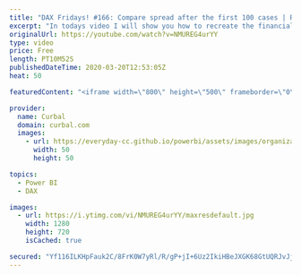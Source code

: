 ```yaml
---
title: "DAX Fridays! #166: Compare spread after the first 100 cases | Recreating the Financial Times Graph"
excerpt: "In todays video I will show you how to recreate the financial times graph in power bi where they compare the spread of confirmed cases after the countries hit their first 100 cases.  We will do the calculation using DAX and will plot the graph in Power BI.  Link to FT article: https://www.ft.com/content/a26fbf7e-48f8-11ea-aeb3-955839e06441"
originalUrl: https://youtube.com/watch?v=NMUREG4urYY
type: video
price: Free
length: PT10M52S
publishedDateTime: 2020-03-20T12:53:05Z
heat: 50

featuredContent: "<iframe width=\"800\" height=\"500\" frameborder=\"0\" src=\"https://www.youtube.com/embed/NMUREG4urYY\" allow=\"accelerometer; autoplay; encrypted-media; gyroscope; picture-in-picture\" allowfullscreen></iframe>"

provider:
  name: Curbal
  domain: curbal.com
  images:
    - url: https://everyday-cc.github.io/powerbi/assets/images/organizations/curbal.com-50x50.jpg
      width: 50
      height: 50

topics:
  - Power BI
  - DAX

images:
  - url: https://i.ytimg.com/vi/NMUREG4urYY/maxresdefault.jpg
    width: 1280
    height: 720
    isCached: true

secured: "Yf116ILKHpFauk2C/8FrK0W7yRl/R/gP+jI+6Uz2IkiHBeJXGK68GtUQRJvJj05l5woUNCy/ln8veRWzhTf+CzcE0SnXycm/oxG7ZPvhnV7C8qUXQzEvRSIurOqXE8nYyiU0eYVW67rtjiB8ynIF9dZBbGcV8rZ29IjiwJzaSS7w2xM3kXiW9jkmq/XvwAzMa1J+ZhWRAvjVUKgrOYSs2iIkd75lBzdlWw1En09v8CQvZseqfdoB/x/JwaeaWGhjF/LwOiMxpN87ffew5NgIEoF7N8WbcLjromcRb2ULXY9mcAN+KKsnhuptCalgGEjK7RHZnq+2lIy+yvR6FWLaq/ZALt/Kw+ZMPOIf1ZprN0NdEcLG5Ej9fl5i6Yf0NGbvrjYHTm1Xy7oJVJwXPUW1COmnSC4K5VGZ+1OOT4FrPQQ=;SWLVrk4x3ny2I4HetrWJlQ=="
---
```


